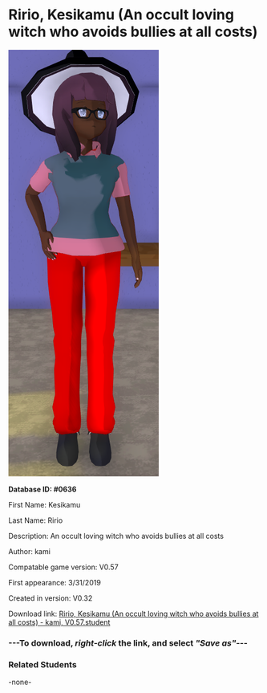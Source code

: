 # Ririo, Kesikamu (An occult loving witch who avoids bullies at all costs)

<img src="../../Files/Images/Ririo, Kesikamu (An occult loving witch who avoids bullies at all costs).png" title="Ririo, Kesikamu (An occult loving witch who avoids bullies at all costs) - kami, V0.57">

**Database ID: #0636**

First Name: Kesikamu

Last Name: Ririo

Description: An occult loving witch who avoids bullies at all costs

Author: kami

Compatable game version: V0.57

First appearance: 3/31/2019

Created in version: V0.32

Download link: <a href="https://raw.githubusercontent.com/Arbiter1223/Daigaku-Gurashi-Custom-Students/master/Files/Student%20Files/Ririo%2C%20Kesikamu%20(An%20occult%20loving%20witch%20who%20avoids%20bullies%20at%20all%20costs)%20-%20kami%2C%20V0.57.student">Ririo, Kesikamu (An occult loving witch who avoids bullies at all costs) - kami, V0.57.student</a>

### ---**To download, _right-click_ the link, and select _"Save as"_**---

### Related Students

-none-
